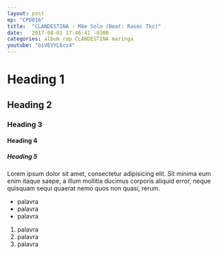 ```yaml
---
layout: post
ep: "CPD016"
title:  "CLANDESTINA - Mãe Solo (Beat: Rasec Tkz)"
date:   2017-08-01 17:46:41 -0300
categories: album rap CLANDESTINA maringa
youtube: "biVEVYL6cz4"
---
```


# Heading 1

## Heading 2

### Heading 3

#### Heading 4

##### Heading 5

Lorem ipsum dolor sit amet, consectetur adipisicing elit. Sit minima eum enim itaque saepe, a illum mollitia ducimus corporis aliquid error, neque quisquam sequi quaerat nemo quos non quasi, rerum.

- palavra
- palavra
- palavra

1. palavra
1. palavra
1. palavra
